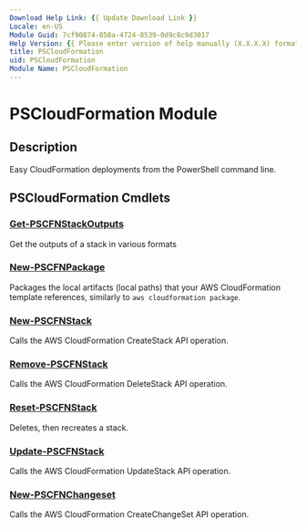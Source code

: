 ```yaml
---
Download Help Link: {{ Update Download Link }}
Locale: en-US
Module Guid: 7cf90874-058a-4724-8539-0d9c8c9d3017
Help Version: {{ Please enter version of help manually (X.X.X.X) format }}
title: PSCloudFormation
uid: PSCloudFormation
Module Name: PSCloudFormation
---
```




# PSCloudFormation Module
## Description
Easy CloudFormation deployments from the PowerShell command line.

## PSCloudFormation Cmdlets
### [Get-PSCFNStackOutputs](Get-PSCFNStackOutputs.md)
Get the outputs of a stack in various formats

### [New-PSCFNPackage](New-PSCFNPackage.md)
Packages the local artifacts (local paths) that your AWS CloudFormation template references, similarly to `aws cloudformation package`.

### [New-PSCFNStack](New-PSCFNStack.md)
Calls the AWS CloudFormation CreateStack API operation.

### [Remove-PSCFNStack](Remove-PSCFNStack.md)
Calls the AWS CloudFormation DeleteStack API operation.

### [Reset-PSCFNStack](Reset-PSCFNStack.md)
Deletes, then recreates a stack.

### [Update-PSCFNStack](Update-PSCFNStack.md)
Calls the AWS CloudFormation UpdateStack API operation.

### [New-PSCFNChangeset](New-PSCFNChangeset.md)
Calls the AWS CloudFormation CreateChangeSet API operation.

